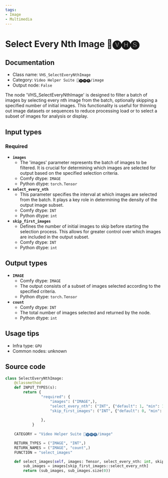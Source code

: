 ```yaml
---
tags:
- Image
- Multimedia
---
```


# Select Every Nth Image 🎥🅥🅗🅢
## Documentation
- Class name: `VHS_SelectEveryNthImage`
- Category: `Video Helper Suite 🎥🅥🅗🅢/image`
- Output node: `False`

The node 'VHS_SelectEveryNthImage' is designed to filter a batch of images by selecting every nth image from the batch, optionally skipping a specified number of initial images. This functionality is useful for thinning out image datasets or sequences to reduce processing load or to select a subset of images for analysis or display.
## Input types
### Required
- **`images`**
    - The 'images' parameter represents the batch of images to be filtered. It is crucial for determining which images are selected for output based on the specified selection criteria.
    - Comfy dtype: `IMAGE`
    - Python dtype: `torch.Tensor`
- **`select_every_nth`**
    - This parameter specifies the interval at which images are selected from the batch. It plays a key role in determining the density of the output image subset.
    - Comfy dtype: `INT`
    - Python dtype: `int`
- **`skip_first_images`**
    - Defines the number of initial images to skip before starting the selection process. This allows for greater control over which images are included in the output subset.
    - Comfy dtype: `INT`
    - Python dtype: `int`
## Output types
- **`IMAGE`**
    - Comfy dtype: `IMAGE`
    - The output consists of a subset of images selected according to the specified criteria.
    - Python dtype: `torch.Tensor`
- **`count`**
    - Comfy dtype: `INT`
    - The total number of images selected and returned by the node.
    - Python dtype: `int`
## Usage tips
- Infra type: `GPU`
- Common nodes: unknown


## Source code
```python
class SelectEveryNthImage:
    @classmethod
    def INPUT_TYPES(s):
        return {
                "required": {
                    "images": ("IMAGE",),
                    "select_every_nth": ("INT", {"default": 1, "min": 1, "max": BIGMAX, "step": 1}),
                    "skip_first_images": ("INT", {"default": 0, "min": 0, "max": BIGMAX, "step": 1}),
                    
                },
            }
    
    CATEGORY = "Video Helper Suite 🎥🅥🅗🅢/image"

    RETURN_TYPES = ("IMAGE", "INT",)
    RETURN_NAMES = ("IMAGE", "count",)
    FUNCTION = "select_images"

    def select_images(self, images: Tensor, select_every_nth: int, skip_first_images: int):
        sub_images = images[skip_first_images::select_every_nth]
        return (sub_images, sub_images.size(0))

```
